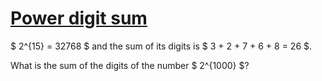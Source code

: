 # [Power digit sum](https://projecteuler.net/problem=16)

$ 2^{15} = 32768 $ and the sum of its digits is $ 3 + 2 + 7 + 6 + 8 = 26 $.

What is the sum of the digits of the number $ 2^{1000} $?
